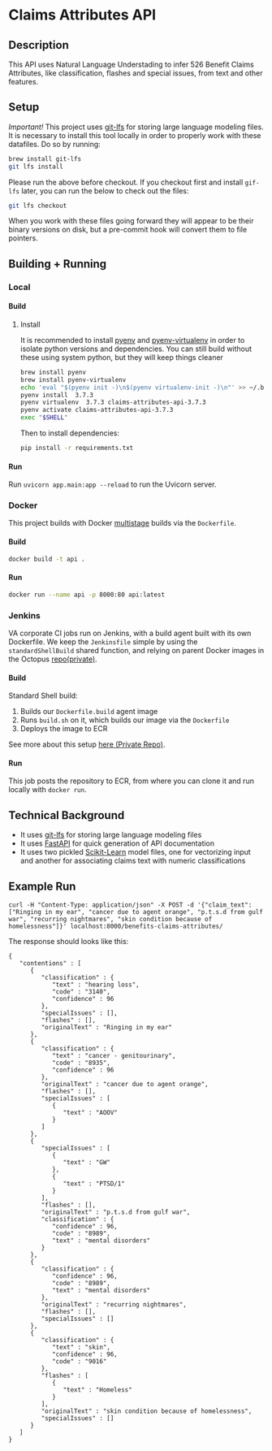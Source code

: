 # Claims Attributes API

## Description

This API uses Natural Language Understading to infer 526 Benefit Claims Attributes, like classification, flashes and special issues, from text and other features.

## Setup

*Important!*
This project uses [git-lfs](https://git-lfs.github.com/) for storing large language modeling files. It is necessary to install this tool locally in order to properly work with these datafiles. Do so by running:

```sh
brew install git-lfs
git lfs install
```

Please run the above before checkout. If you checkout first and install `gif-lfs` later, you can run the below to check out the files:

```sh
git lfs checkout
```

When you work with these files going forward they will appear to be their binary versions on disk, but a pre-commit hook will convert them to file pointers.

## Building + Running

### Local

#### Build

1. Install

   It is recommended to install [pyenv](https://github.com/pyenv/pyenv) and [pyenv-virtualenv](https://github.com/pyenv/pyenv-virtualenv) in order to isolate python versions and dependencies. You can still build without these using system python, but they will keep things cleaner

   ```sh
   brew install pyenv
   brew install pyenv-virtualenv
   echo 'eval "$(pyenv init -)\n$(pyenv virtualenv-init -)\n"' >> ~/.bash_profile
   pyenv install  3.7.3
   pyenv virtualenv  3.7.3 claims-attributes-api-3.7.3
   pyenv activate claims-attributes-api-3.7.3
   exec "$SHELL"
   ```

   Then to install dependencies:
   ```sh
   pip install -r requirements.txt
   ```

#### Run

Run `uvicorn app.main:app --reload` to run the Uvicorn server. 

### Docker

This project builds with Docker [multistage](https://docs.docker.com/develop/develop-images/multistage-build/) builds via the `Dockerfile`.

#### Build

```sh
docker build -t api .
```

#### Run

```sh
docker run --name api -p 8000:80 api:latest
```

### Jenkins

VA corporate CI jobs run on Jenkins, with a build agent built with its own Dockerfile. We keep the `Jenkinsfile` simple by using the `standardShellBuild` shared function, and relying on parent Docker images in the Octopus [repo(private)](https://github.com/department-of-veterans-affairs/health-apis-docker-octopus/tree/master).


#### Build

Standard Shell build:

1. Builds our `Dockerfile.build` agent image
2. Runs `build.sh` on it, which builds our image via the `Dockerfile`
3. Deploys the image to ECR

See more about this setup [here (Private Repo)](https://github.com/department-of-veterans-affairs/health-apis-devops/tree/master/ci).


#### Run
This job posts the repository to ECR, from where you can clone it and run locally with `docker run`.

## Technical Background

* It uses [git-lfs](https://git-lfs.github.com/) for storing large language modeling files
* It uses [FastAPI](https://fastapi.tiangolo.com/) for quick generation of API documentation
* It uses two pickled [Scikit-Learn](https://scikit-learn.org/stable/) model files, one for vectorizing input and another for associating claims text with numeric classifications

## Example Run

```
curl -H "Content-Type: application/json" -X POST -d '{"claim_text":["Ringing in my ear", "cancer due to agent orange", "p.t.s.d from gulf war", "recurring nightmares", "skin condition because of homelessness"]}' localhost:8000/benefits-claims-attributes/
```

The response should looks like this:

```
{
   "contentions" : [
      {
         "classification" : {
            "text" : "hearing loss",
            "code" : "3140",
            "confidence" : 96
         },
         "specialIssues" : [],
         "flashes" : [],
         "originalText" : "Ringing in my ear"
      },
      {
         "classification" : {
            "text" : "cancer - genitourinary",
            "code" : "8935",
            "confidence" : 96
         },
         "originalText" : "cancer due to agent orange",
         "flashes" : [],
         "specialIssues" : [
            {
               "text" : "AOOV"
            }
         ]
      },
      {
         "specialIssues" : [
            {
               "text" : "GW"
            },
            {
               "text" : "PTSD/1"
            }
         ],
         "flashes" : [],
         "originalText" : "p.t.s.d from gulf war",
         "classification" : {
            "confidence" : 96,
            "code" : "8989",
            "text" : "mental disorders"
         }
      },
      {
         "classification" : {
            "confidence" : 96,
            "code" : "8989",
            "text" : "mental disorders"
         },
         "originalText" : "recurring nightmares",
         "flashes" : [],
         "specialIssues" : []
      },
      {
         "classification" : {
            "text" : "skin",
            "confidence" : 96,
            "code" : "9016"
         },
         "flashes" : [
            {
               "text" : "Homeless"
            }
         ],
         "originalText" : "skin condition because of homelessness",
         "specialIssues" : []
      }
   ]
}
```

